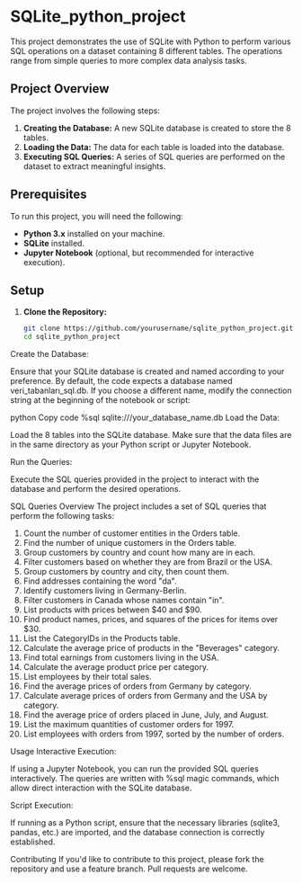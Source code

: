 # SQLite_python_project

This project demonstrates the use of SQLite with Python to perform various SQL operations on a dataset containing 8 different tables. The operations range from simple queries to more complex data analysis tasks.

## Project Overview

The project involves the following steps:

1. **Creating the Database:** A new SQLite database is created to store the 8 tables.
2. **Loading the Data:** The data for each table is loaded into the database.
3. **Executing SQL Queries:** A series of SQL queries are performed on the dataset to extract meaningful insights.

## Prerequisites

To run this project, you will need the following:

- **Python 3.x** installed on your machine.
- **SQLite** installed.
- **Jupyter Notebook** (optional, but recommended for interactive execution).

## Setup

1. **Clone the Repository:**

   ```bash
   git clone https://github.com/yourusername/sqlite_python_project.git
   cd sqlite_python_project
Create the Database:

Ensure that your SQLite database is created and named according to your preference. By default, the code expects a database named veri_tabanları_sql.db. If you choose a different name, modify the connection string at the beginning of the notebook or script:

python
Copy code
%sql sqlite:///your_database_name.db
Load the Data:

Load the 8 tables into the SQLite database. Make sure that the data files are in the same directory as your Python script or Jupyter Notebook.

Run the Queries:

Execute the SQL queries provided in the project to interact with the database and perform the desired operations.

SQL Queries Overview
The project includes a set of SQL queries that perform the following tasks:

1. Count the number of customer entities in the Orders table.  
2. Find the number of unique customers in the Orders table.  
3. Group customers by country and count how many are in each.  
4. Filter customers based on whether they are from Brazil or the USA.  
5. Group customers by country and city, then count them.  
6. Find addresses containing the word "da".  
7. Identify customers living in Germany-Berlin.  
8. Filter customers in Canada whose names contain "in".  
9. List products with prices between $40 and $90.  
10. Find product names, prices, and squares of the prices for items over $30.  
11. List the CategoryIDs in the Products table.  
12. Calculate the average price of products in the "Beverages" category.  
13. Find total earnings from customers living in the USA.  
14. Calculate the average product price per category.  
15. List employees by their total sales.  
16. Find the average prices of orders from Germany by category.  
17. Calculate average prices of orders from Germany and the USA by category.  
18. Find the average price of orders placed in June, July, and August.  
19. List the maximum quantities of customer orders for 1997.  
20. List employees with orders from 1997, sorted by the number of orders.  

Usage
Interactive Execution:

If using a Jupyter Notebook, you can run the provided SQL queries interactively. The queries are written with %sql magic commands, which allow direct interaction with the SQLite database.

Script Execution:

If running as a Python script, ensure that the necessary libraries (sqlite3, pandas, etc.) are imported, and the database connection is correctly established.

Contributing
If you'd like to contribute to this project, please fork the repository and use a feature branch. Pull requests are welcome.
